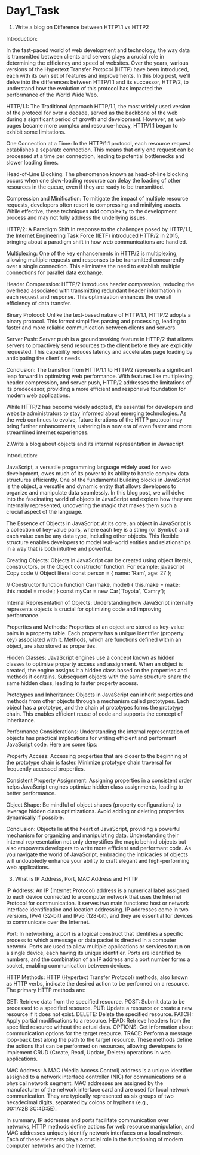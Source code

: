 # Day1_Task
1. Write a blog on Difference between HTTP1.1 vs HTTP2

Introduction:

In the fast-paced world of web development and technology, the way data is transmitted between clients and servers plays a crucial role in determining the efficiency and speed of websites. Over the years, various versions of the Hypertext Transfer Protocol (HTTP) have been introduced, each with its own set of features and improvements. In this blog post, we'll delve into the differences between HTTP/1.1 and its successor, HTTP/2, to understand how the evolution of this protocol has impacted the performance of the World Wide Web.

HTTP/1.1: The Traditional Approach
HTTP/1.1, the most widely used version of the protocol for over a decade, served as the backbone of the web during a significant period of growth and development. However, as web pages became more complex and resource-heavy, HTTP/1.1 began to exhibit some limitations.

One Connection at a Time:
In the HTTP/1.1 protocol, each resource request establishes a separate connection. This means that only one request can be processed at a time per connection, leading to potential bottlenecks and slower loading times.

Head-of-Line Blocking:
The phenomenon known as head-of-line blocking occurs when one slow-loading resource can delay the loading of other resources in the queue, even if they are ready to be transmitted.

Compression and Minification:
To mitigate the impact of multiple resource requests, developers often resort to compressing and minifying assets. While effective, these techniques add complexity to the development process and may not fully address the underlying issues.


HTTP/2: A Paradigm Shift
In response to the challenges posed by HTTP/1.1, the Internet Engineering Task Force (IETF) introduced HTTP/2 in 2015, bringing about a paradigm shift in how web communications are handled.

Multiplexing:
One of the key enhancements in HTTP/2 is multiplexing, allowing multiple requests and responses to be transmitted concurrently over a single connection. This eliminates the need to establish multiple connections for parallel data exchange.

Header Compression:
HTTP/2 introduces header compression, reducing the overhead associated with transmitting redundant header information in each request and response. This optimization enhances the overall efficiency of data transfer.

Binary Protocol:
Unlike the text-based nature of HTTP/1.1, HTTP/2 adopts a binary protocol. This format simplifies parsing and processing, leading to faster and more reliable communication between clients and servers.

Server Push:
Server push is a groundbreaking feature in HTTP/2 that allows servers to proactively send resources to the client before they are explicitly requested. This capability reduces latency and accelerates page loading by anticipating the client's needs.


Conclusion:
The transition from HTTP/1.1 to HTTP/2 represents a significant leap forward in optimizing web performance. With features like multiplexing, header compression, and server push, HTTP/2 addresses the limitations of its predecessor, providing a more efficient and responsive foundation for modern web applications.

While HTTP/2 has become widely adopted, it's essential for developers and website administrators to stay informed about emerging technologies. As the web continues to evolve, future iterations of the HTTP protocol may bring further enhancements, ushering in a new era of even faster and more streamlined internet experiences.

2.Write a blog about objects and its internal representation in Javascript

Introduction:

JavaScript, a versatile programming language widely used for web development, owes much of its power to its ability to handle complex data structures efficiently. One of the fundamental building blocks in JavaScript is the object, a versatile and dynamic entity that allows developers to organize and manipulate data seamlessly. In this blog post, we will delve into the fascinating world of objects in JavaScript and explore how they are internally represented, uncovering the magic that makes them such a crucial aspect of the language.

The Essence of Objects in JavaScript:
At its core, an object in JavaScript is a collection of key-value pairs, where each key is a string (or Symbol) and each value can be any data type, including other objects. This flexible structure enables developers to model real-world entities and relationships in a way that is both intuitive and powerful.

Creating Objects:
Objects in JavaScript can be created using object literals, constructors, or the Object constructor function. For example:
javascript
Copy code
// Object literal
const person = { name: 'Ram', age: 27 };

// Constructor function
function Car(make, model) {
  this.make = make;
  this.model = model;
}
const myCar = new Car('Toyota', 'Camry');

Internal Representation of Objects:
Understanding how JavaScript internally represents objects is crucial for optimizing code and improving performance. 

Properties and Methods:
Properties of an object are stored as key-value pairs in a property table. Each property has a unique identifier (property key) associated with it. Methods, which are functions defined within an object, are also stored as properties.

Hidden Classes:
JavaScript engines use a concept known as hidden classes to optimize property access and assignment. When an object is created, the engine assigns it a hidden class based on the properties and methods it contains. Subsequent objects with the same structure share the same hidden class, leading to faster property access.

Prototypes and Inheritance:
Objects in JavaScript can inherit properties and methods from other objects through a mechanism called prototypes. Each object has a prototype, and the chain of prototypes forms the prototype chain. This enables efficient reuse of code and supports the concept of inheritance.

Performance Considerations:
Understanding the internal representation of objects has practical implications for writing efficient and performant JavaScript code. Here are some tips:

Property Access:
Accessing properties that are closer to the beginning of the prototype chain is faster. Minimize prototype chain traversal for frequently accessed properties.

Consistent Property Assignment:
Assigning properties in a consistent order helps JavaScript engines optimize hidden class assignments, leading to better performance.

Object Shape:
Be mindful of object shapes (property configurations) to leverage hidden class optimizations. Avoid adding or deleting properties dynamically if possible.

Conclusion:
Objects lie at the heart of JavaScript, providing a powerful mechanism for organizing and manipulating data. Understanding their internal representation not only demystifies the magic behind objects but also empowers developers to write more efficient and performant code. As you navigate the world of JavaScript, embracing the intricacies of objects will undoubtedly enhance your ability to craft elegant and high-performing web applications.

3. What is IP Address, Port, MAC Address and HTTP

IP Address:
An IP (Internet Protocol) address is a numerical label assigned to each device connected to a computer network that uses the Internet Protocol for communication. It serves two main functions: host or network interface identification and location addressing. IP addresses come in two versions, IPv4 (32-bit) and IPv6 (128-bit), and they are essential for devices to communicate over the Internet.

Port:
In networking, a port is a logical construct that identifies a specific process to which a message or data packet is directed in a computer network. Ports are used to allow multiple applications or services to run on a single device, each having its unique identifier. Ports are identified by numbers, and the combination of an IP address and a port number forms a socket, enabling communication between devices.

HTTP Methods:
HTTP (Hypertext Transfer Protocol) methods, also known as HTTP verbs, indicate the desired action to be performed on a resource. The primary HTTP methods are:

GET: Retrieve data from the specified resource.
POST: Submit data to be processed to a specified resource.
PUT: Update a resource or create a new resource if it does not exist.
DELETE: Delete the specified resource.
PATCH: Apply partial modifications to a resource.
HEAD: Retrieve headers from the specified resource without the actual data.
OPTIONS: Get information about communication options for the target resource.
TRACE: Perform a message loop-back test along the path to the target resource.
These methods define the actions that can be performed on resources, allowing developers to implement CRUD (Create, Read, Update, Delete) operations in web applications.

MAC Address:
A MAC (Media Access Control) address is a unique identifier assigned to a network interface controller (NIC) for communications on a physical network segment. MAC addresses are assigned by the manufacturer of the network interface card and are used for local network communication. They are typically represented as six groups of two hexadecimal digits, separated by colons or hyphens (e.g., 00:1A:2B:3C:4D:5E).

In summary, IP addresses and ports facilitate communication over networks, HTTP methods define actions for web resource manipulation, and MAC addresses uniquely identify network interfaces on a local network. Each of these elements plays a crucial role in the functioning of modern computer networks and the Internet.

